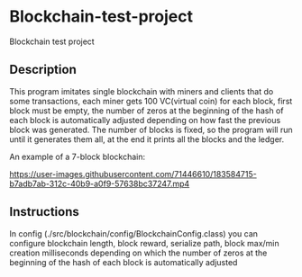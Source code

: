 # Blockchain-test-project
Blockchain test project

## Description
This program imitates single blockchain with miners and clients that do some transactions,
each miner gets 100 VC(virtual coin) for each block, first block must be empty,
the number of zeros at the beginning of the hash of each block is automatically adjusted
depending on how fast the previous block was generated.
The number of blocks is fixed, so the program will run until it generates them all,
at the end it prints all the blocks and the ledger.

An example of a 7-block blockchain:

https://user-images.githubusercontent.com/71446610/183584715-b7adb7ab-312c-40b9-a0f9-57638bc37247.mp4

## Instructions
In config (./src/blockchain/config/BlockchainConfig.class) you can configure blockchain length,
block reward, serialize path, block max/min creation milliseconds depending on which 
the number of zeros at the beginning of the hash of each block is automatically adjusted
